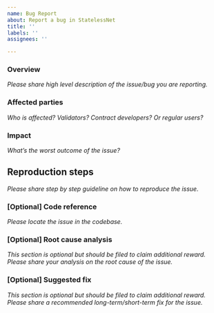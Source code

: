 ```yaml
---
name: Bug Report
about: Report a bug in StatelessNet
title: ''
labels: ''
assignees: ''

---
```


### Overview
*Please share high level description of the issue/bug you are reporting.*

### Affected parties
*Who is affected? Validators? Contract developers? Or regular users?*

### Impact
*What’s the worst outcome of the issue?*

## Reproduction steps
*Please share step by step guideline on how to reproduce the issue.*

### [Optional] Code reference
*Please locate the issue in the codebase.*

### [Optional] Root cause analysis
*This section is optional but should be filed to claim additional reward.*
*Please share your analysis on the root cause of the issue.*

### [Optional] Suggested fix
*This section is optional but should be filed to claim additional reward.*
*Please share a recommended long-term/short-term fix for the issue.*